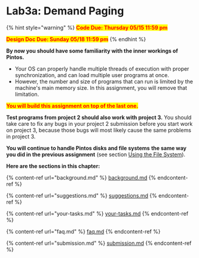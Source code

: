 # Lab3a: Demand Paging

{% hint style="warning" %}
<mark style="color:red;">**Code Due: Thursday 05/15 11:59 pm**</mark>

<mark style="color:red;">**Design Doc Due: Sunday 05/18 11:59 pm**</mark>
{% endhint %}

**By now you should have some familiarity with the inner workings of Pintos.**

* Your OS can properly handle multiple threads of execution with proper synchronization, and can load multiple user programs at once.
* However, the number and size of programs that can run is limited by the machine's main memory size. In this assignment, you will remove that limitation.

<mark style="color:red;">**You will build this assignment on top of the last one.**</mark>

**Test programs from project 2 should also work with project 3.** You should take care to fix any bugs in your project 2 submission before you start work on project 3, because those bugs will most likely cause the same problems in project 3.

**You will continue to handle Pintos disks and file systems** **the same way you did in the previous assignment** (see section [Using the File System](../lab2-user-programs/background.md#using-the-file-system)).

**Here are the sections in this chapter:**

{% content-ref url="background.md" %}
[background.md](background.md)
{% endcontent-ref %}

{% content-ref url="suggestions.md" %}
[suggestions.md](suggestions.md)
{% endcontent-ref %}

{% content-ref url="your-tasks.md" %}
[your-tasks.md](your-tasks.md)
{% endcontent-ref %}

{% content-ref url="faq.md" %}
[faq.md](faq.md)
{% endcontent-ref %}

{% content-ref url="submission.md" %}
[submission.md](submission.md)
{% endcontent-ref %}
